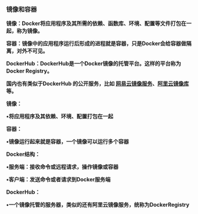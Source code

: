 ### 镜像和容器



**镜像：Docker将应用程序及其所需的依赖、函数库、环境、配置等文件打包在一起，称为镜像。**

**容器：镜像中的应用程序运行后形成的进程就是容器，只是Docker会给容器做隔离，对外不可见。**



**DockerHub：DockerHub是一个Docker镜像的托管平台。这样的平台称为Docker Registry。**

**国内也有类似于DockerHub 的公开服务，比如 [网易云镜像服务](https://c.163yun.com/hub)、[阿里云镜像库](https://cr.console.aliyun.com/)等。**



**镜像：**

**•将应用程序及其依赖、环境、配置打包在一起**

**容器：**

**•镜像运行起来就是容器，一个镜像可以运行多个容器**

**Docker结构：**

**•服务端：接收命令或远程请求，操作镜像或容器**

**•客户端：发送命令或者请求到Docker服务端**

**DockerHub：**

**•一个镜像托管的服务器，类似的还有阿里云镜像服务，统称为DockerRegistry**